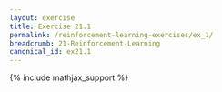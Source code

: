 ```yaml
---
layout: exercise
title: Exercise 21.1
permalink: /reinforcement-learning-exercises/ex_1/
breadcrumb: 21-Reinforcement-Learning
canonical_id: ex21.1
---
```


{% include mathjax_support %}
